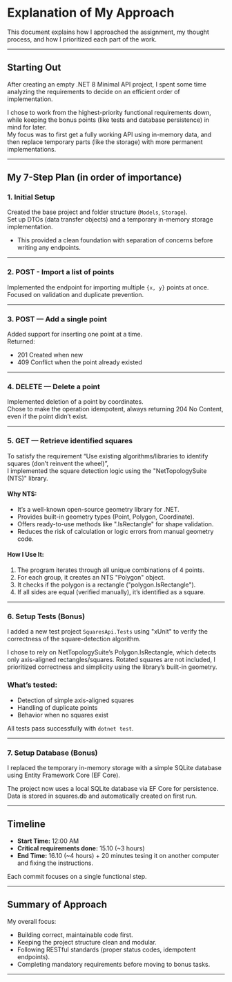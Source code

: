 # Explanation of My Approach

This document explains how I approached the assignment, my thought process, and how I prioritized each part of the work.

---

## Starting Out

After creating an empty .NET 8 Minimal API project, I spent some time analyzing the requirements to decide on an efficient order of implementation.

I chose to work from the highest-priority functional requirements down, while keeping the bonus points (like tests and database persistence) in mind for later.  
My focus was to first get a fully working API using in-memory data, and then replace temporary parts (like the storage) with more permanent implementations.

---

## My 7-Step Plan (in order of importance)

### 1. Initial Setup
Created the base project and folder structure (`Models`, `Storage`).  
Set up DTOs (data transfer objects) and a temporary in-memory storage implementation.  
* This provided a clean foundation with separation of concerns before writing any endpoints.

---

### 2. POST - Import a list of points
Implemented the endpoint for importing multiple `{x, y}` points at once.  
Focused on validation and duplicate prevention.

---

### 3. POST — Add a single point
Added support for inserting one point at a time.  
Returned:
- 201 Created when new  
- 409 Conflict when the point already existed

---

### 4. DELETE — Delete a point
Implemented deletion of a point by coordinates.  
Chose to make the operation idempotent, always returning 204 No Content, even if the point didn’t exist.

---

### 5. GET — Retrieve identified squares
To satisfy the requirement “Use existing algorithms/libraries to identify squares (don’t reinvent the wheel)”,  
I implemented the square detection logic using the "NetTopologySuite (NTS)" library.

#### Why NTS:
- It’s a well-known open-source geometry library for .NET.
- Provides built-in geometry types (Point, Polygon, Coordinate).
- Offers ready-to-use methods like ".IsRectangle" for shape validation.
- Reduces the risk of calculation or logic errors from manual geometry code.

#### How I Use It:
1. The program iterates through all unique combinations of 4 points.
2. For each group, it creates an NTS "Polygon" object.
3. It checks if the polygon is a rectangle ("polygon.IsRectangle").
4. If all sides are equal (verified manually), it’s identified as a square.

---

### 6. Setup Tests (Bonus)
I added a new test project `SquaresApi.Tests` using "xUnit" to verify the correctness of the square-detection algorithm.

I chose to rely on NetTopologySuite’s Polygon.IsRectangle, which detects only axis-aligned rectangles/squares.
Rotated squares are not included, I prioritized correctness and simplicity using the library’s built-in geometry.

### What’s tested:
- Detection of simple axis-aligned squares  
- Handling of duplicate points  
- Behavior when no squares exist  

All tests pass successfully with `dotnet test`.

---

### 7. Setup Database (Bonus)
I replaced the temporary in-memory storage with a simple SQLite database using Entity Framework Core (EF Core).

The project now uses a local SQLite database via EF Core for persistence. Data is stored in squares.db and automatically created on first run.

---

## Timeline

- **Start Time:** 12:00 AM  
- **Critical requirements done:** 15.10 (~3 hours)  
- **End Time:** 16.10 (~4 hours) + 20 minutes tesing it on another computer and fixing the instructions.

Each commit focuses on a single functional step.

---

## Summary of Approach

My overall focus:
- Building correct, maintainable code first.  
- Keeping the project structure clean and modular.  
- Following RESTful standards (proper status codes, idempotent endpoints).  
- Completing mandatory requirements before moving to bonus tasks.

---
